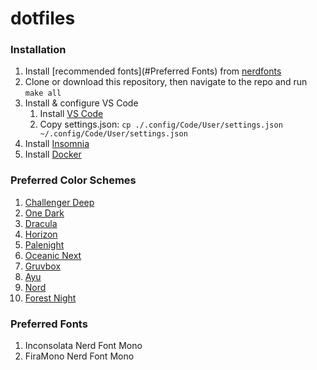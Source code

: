 # dotfiles

### Installation
1. Install [recommended fonts](#Preferred Fonts) from [nerdfonts](https://www.nerdfonts.com/)
2. Clone or download this repository, then navigate to the repo and run `make all`
3. Install & configure VS Code
    1. Install [VS Code](https://code.visualstudio.com/)
    2. Copy settings.json: `cp ./.config/Code/User/settings.json ~/.config/Code/User/settings.json`
4. Install [Insomnia](https://insomnia.rest/)
5. Install [Docker](https://docs.docker.com/install/)

### Preferred Color Schemes
1. [Challenger Deep](https://challenger-deep-theme.github.io)
2. [One Dark](https://github.com/joshdick/onedark.vim)
3. [Dracula](https://draculatheme.com/)
4. [Horizon](https://github.com/ntk148v/vim-horizon)
5. [Palenight](https://github.com/drewtempelmeyer/palenight.vim)
6. [Oceanic Next](https://github.com/mhartington/oceanic-next)
7. [Gruvbox](https://github.com/gruvbox-community/gruvbox)
8. [Ayu](https://github.com/ayu-theme/ayu-vim)
9. [Nord](https://www.nordtheme.com)
10. [Forest Night](https://github.com/sainnhe/forest-night)

### Preferred Fonts
1. Inconsolata Nerd Font Mono
2. FiraMono Nerd Font Mono

